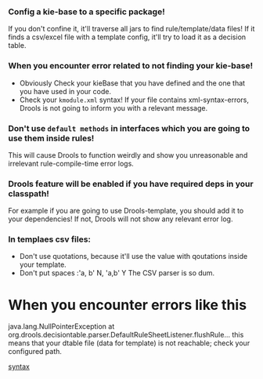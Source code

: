 
### Config a kie-base to a specific package!
If you don't confine it, it'll traverse all jars to find rule/template/data files!
If it finds a csv/excel file with a template config, it'll try to load it as a decision table.

### When you encounter error related to not finding your kie-base!
- Obviously Check your kieBase that you have defined and the one that you have used in your code.
- Check your `kmodule.xml` syntax! If your file contains xml-syntax-errors, Drools is not going to
inform you with a relevant message.

### Don't use `default methods` in interfaces which you are going to use them inside rules!
This will cause Drools to function weirdly and show you unreasonable and irrelevant rule-compile-time error logs.

### Drools feature will be enabled if you have required deps in your classpath! 
For example if you are going to use Drools-template, you should add it to your dependencies! If not, Drools will not
show any relevant error log.

### In templaes csv files:
- Don't use quotations, because it'll use the value with qoutations inside your template.
- Don't put spaces :'a, b' N, 'a,b' Y
The CSV parser is so dum.

# When you encounter errors like this
java.lang.NullPointerException
	at org.drools.decisiontable.parser.DefaultRuleSheetListener.flushRule...
this means that your dtable file (data for template) is not reachable; check your configured path.


[syntax](https://docs.jboss.org/drools/release/7.28.0.Final/drools-docs/html_single/index.html#drl-rules-con_drl-rules)